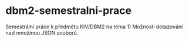 # dbm2-semestralni-prace
Semestrální práce k předmětu KIV/DBM2 na téma 1) Možnosti dotazování nad množinou JSON souborů.
